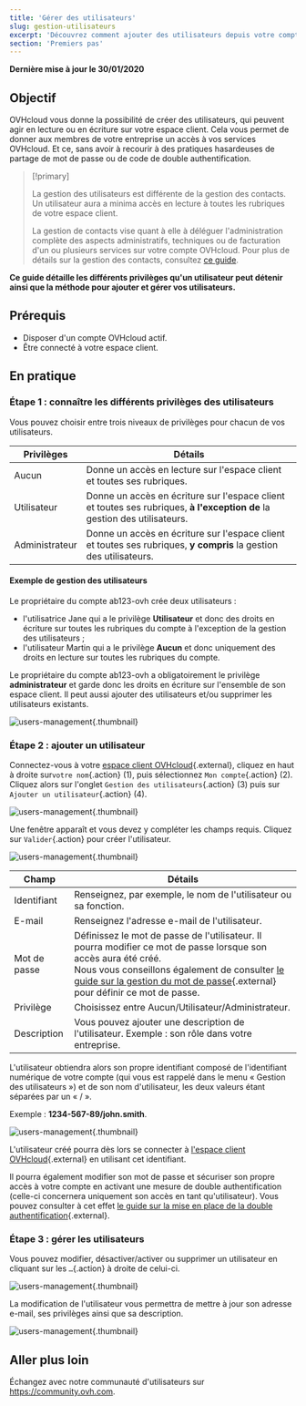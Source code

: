 ```yaml
---
title: 'Gérer des utilisateurs'
slug: gestion-utilisateurs
excerpt: 'Découvrez comment ajouter des utilisateurs depuis votre compte OVHcloud'
section: 'Premiers pas'
---
```


**Dernière mise à jour le 30/01/2020**

## Objectif

OVHcloud vous donne la possibilité de créer des utilisateurs, qui peuvent agir en lecture ou en écriture sur votre espace client. Cela vous permet de donner aux membres de votre entreprise un accès à vos services OVHcloud. Et ce, sans avoir à recourir à des pratiques hasardeuses de partage de mot de passe ou de code de double authentification.

> [!primary]
>
> La gestion des utilisateurs est différente de la gestion des contacts. Un utilisateur aura a minima accès en lecture à toutes les rubriques de votre espace client.
>
> La gestion de contacts vise quant à elle à déléguer l'administration complète des aspects administratifs, techniques ou de facturation d'un ou plusieurs services sur votre compte OVHcloud. Pour plus de détails sur la gestion des contacts, consultez [ce guide](https://docs.ovh.com/fr/customer/gestion-des-contacts/).
>

**Ce guide détaille les différents privilèges qu'un utilisateur peut détenir ainsi que la méthode pour ajouter et gérer vos utilisateurs.**

## Prérequis

- Disposer d'un compte OVHcloud actif.
- Être connecté à votre espace client.

## En pratique

### Étape 1 : connaître les différents privilèges des utilisateurs

Vous pouvez choisir entre trois niveaux de privilèges pour chacun de vos utilisateurs.

| Privilèges | Détails |
|----------------|----------------------------------------------------------------------------------------------------------------------|
| Aucun | Donne un accès en lecture sur l'espace client et toutes ses rubriques. |
| Utilisateur | Donne un accès en écriture sur l'espace client et toutes ses rubriques, **à l'exception de** la gestion des utilisateurs. |
| Administrateur | Donne un accès en écriture sur l'espace client et toutes ses rubriques, **y compris** la gestion des utilisateurs. |

#### Exemple de gestion des utilisateurs

Le propriétaire du compte ab123-ovh crée deux utilisateurs :

- l'utilisatrice Jane qui a le privilège **Utilisateur** et donc des droits en écriture sur toutes les rubriques du compte à l'exception de la gestion des utilisateurs ;
- l'utilisateur Martin qui a le privilège **Aucun** et donc uniquement des droits en lecture sur toutes les rubriques du compte.

Le propriétaire du compte ab123-ovh a obligatoirement le privilège **administrateur** et garde donc les droits en écriture sur l'ensemble de son espace client. Il peut aussi ajouter des utilisateurs et/ou supprimer les utilisateurs existants.

![users-management](images/umv3.png){.thumbnail}

### Étape 2 : ajouter un utilisateur

Connectez-vous à votre [espace client OVHcloud](https://www.ovh.com/auth/?action=gotomanager){.external}, cliquez en haut à droite sur`votre nom`{.action} (1), puis sélectionnez `Mon compte`{.action} (2). 
Cliquez alors sur l'onglet `Gestion des utilisateurs`{.action} (3) puis sur `Ajouter un utilisateur`{.action} (4).

![users-management](images/usersmanagement1.png){.thumbnail}

Une fenêtre apparaît et vous devez y compléter les champs requis. Cliquez sur `Valider`{.action} pour créer l'utilisateur.

![users-management](images/usersmanagement2.png){.thumbnail}

| Champ | Détails |
|--------------|----------------------------------------------------------------------------------------------------------------------------------------------------------------------------------------------------------------------------------------------------------------------------------------------------------|
| Identifiant | Renseignez, par exemple, le nom de l'utilisateur ou sa fonction. |
| E-mail | Renseignez l'adresse e-mail de l'utilisateur. |
| Mot de passe | Définissez le mot de passe de l'utilisateur. Il pourra modifier ce mot de passe lorsque son accès aura été créé. <br>Nous vous conseillons également de consulter [le guide sur la gestion du mot de passe](https://docs.ovh.com/fr/customer/gerer-son-mot-de-passe/){.external} pour définir ce mot de passe. |
| Privilège | Choisissez entre Aucun/Utilisateur/Administrateur. |
| Description | Vous pouvez ajouter une description de l'utilisateur. Exemple : son rôle dans votre entreprise. |

L'utilisateur obtiendra alors son propre identifiant composé de l'identifiant numérique de votre compte (qui vous est rappelé dans le menu « Gestion des utilisateurs ») et de son nom d'utilisateur, les deux valeurs étant séparées par un « / ».

Exemple : **1234-567-89/john.smith**.

![users-management](images/usersmanagement3.png){.thumbnail}

L'utilisateur créé pourra dès lors se connecter à [l'espace client OVHcloud](https://www.ovh.com/auth/?action=gotomanager){.external} en utilisant cet identifiant. 

Il pourra également modifier son mot de passe et sécuriser son propre accès à votre compte en activant une mesure de double authentification (celle-ci concernera uniquement son accès en tant qu'utilisateur). Vous pouvez consulter à cet effet [le guide sur la mise en place de la double authentification](https://docs.ovh.com/fr/customer/securiser-son-compte-avec-une-2FA/){.external}.

### Étape 3 : gérer les utilisateurs

Vous pouvez modifier, désactiver/activer ou supprimer un utilisateur en cliquant sur les `…`{.action} à droite de celui-ci.

![users-management](images/usersmanagement4.png){.thumbnail}

La modification de l'utilisateur vous permettra de mettre à jour son adresse e-mail, ses privilèges ainsi que sa description.

![users-management](images/usersmanagement5.png){.thumbnail}

## Aller plus loin

Échangez avec notre communauté d'utilisateurs sur <https://community.ovh.com>.